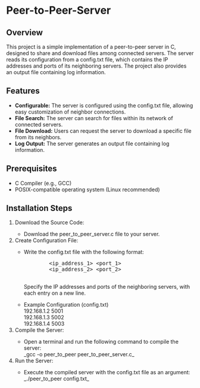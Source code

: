 # Peer-to-Peer-Server

<h2>Overview</h2>
<p>This project is a simple implementation of a peer-to-peer server in C, designed to share and download files among connected servers. The server reads its configuration from a config.txt file, which contains the IP addresses and ports of its neighboring servers. The project also provides an output file containing log information.</p>

<h2>Features</h2>
<ul>
  <li><strong>Configurable:</strong> The server is configured using the config.txt file, allowing easy customization of neighbor connections.</li>
   <li><strong>File Search:</strong> The server can search for files within its network of connected servers.</li>
   <li><strong>File Download:</strong> Users can request the server to download a specific file from its neighbors.</li>
   <li><strong>Log Output:</strong> The server generates an output file containing log information.</li>
</ul>

<h2>Prerequisites</h2>
<ul>
  <li>C Compiler (e.g., GCC)</li>
  <li>POSIX-compatible operating system (Linux recommended)</li>
</ul>

<h2>Installation Steps</h2>
<ol>
  <li>Download the Source Code:</li>
  <ul>
    <li>Download the peer_to_peer_server.c file to your server.</li>
  </ul>
  <li>Create Configuration File:</li>
  <ul>
    <li>Write the config.txt file with the following format:</li>
      <pre>
        &lt;ip_address_1&gt; &lt;port_1&gt;
        &lt;ip_address_2&gt; &lt;port_2&gt;
      </pre>
      <p>Specify the IP addresses and ports of the neighboring servers, with each entry on a new line.</p>
    <li>Example Configuration (config.txt)</li>
        192.168.1.2 5001<br>
        192.168.1.3 5002<br>
        192.168.1.4 5003<br>
  </ul>
  <li>Compile the Server:</li>
        <ul>
          <li>Open a terminal and run the following command to compile the server:</li>
          _gcc -o peer_to_peer peer_to_peer_server.c_
        </ul>
  <li>Run the Server:</li>
        <ul>
          <li>Execute the compiled server with the config.txt file as an argument:</li>
          _./peer_to_peer config.txt_
        </ul>
</ol>

